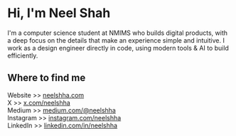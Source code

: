 <h1>Hi, I'm Neel Shah</h1>
<p>I'm a computer science student at NMIMS who builds digital products, with a deep focus on the details that make an experience simple and intuitive. I work as a design engineer directly in code, using modern tools & AI to build efficiently.</p>
<h2>Where to find me</h2>
<ul style="list-style-type: none; padding-left: 0;">
    <li>Website >> <a target="_blank" href="https://www.neelshha.com/">neelshha.com</a></li>
    <li>X >> <a target="_blank" href="https://x.com/neelshha">x.com/neelshha</a></li>
    <li>Medium >> <a target="_blank" href="https://medium.com/@neelshha">medium.com/@neelshha</a></li>
    <li>Instagram >> <a target="_blank" href="https://www.instagram.com/neelshha">instagram.com/neelshha</a></li>
    <li>LinkedIn >> <a target="_blank" href="https://www.linkedin.com/in/neelshha">linkedin.com/in/neelshha</a></li>
</ul>
